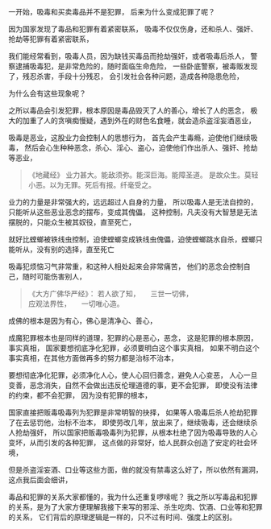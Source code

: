 一开始，吸毒和买卖毒品并不是犯罪，
后来为什么变成犯罪了呢？

因为国家发现了毒品和犯罪有着紧密联系，
吸毒不仅仅伤身，还和杀人、强奸、抢劫等犯罪有着紧密联系，

我们能经常看到，吸毒人员，因为缺钱买毒品而抢劫强奸，或者吸毒后杀人，
警察逮捕吸毒犯，是非常危险的，随时面临生命危险，
一些卧底警察，被毒贩发现了，残忍杀害，手段十分残忍，
会引发社会各种问题，造成各种隐患危险，

为什么会有这些现象呢？

之所以毒品会引发犯罪，根本原因是毒品毁灭了人的善心，增长了人的恶念，
极大的加重了人的贪嗔痴慢疑，遇到外在的财色名食睡，就会造杀盗淫妄酒恶业，

吸毒是恶业，这股业力会控制人的思想行为，
首先会产生毒瘾，迫使他们继续吸毒，
然后会心生种种恶念，杀心、淫心、盗心，迫使他们作出杀人、强奸、抢劫等恶业，

> 《地藏经》
> 业力甚大。能敌须弥。能深巨海。能障圣道。 
> 是故众生。莫轻小恶。以为无罪。死后有报。纤毫受之。 

业力的力量是非常强大的，远远超过人自身的力量，
所以吸毒人是无法自控的，只能听从这些恶业恶念的摆布，变成其傀儡，
这种控制，凡夫没有大智慧是无法摆脱的，只能众生被其奴役，直至死亡，

就好比螳螂被铁线虫控制，迫使螳螂变成铁线虫傀儡，迫使螳螂跳水自杀，螳螂只能听从，没有别的选择，直至死亡

吸毒犯烦恼习气非常重，和这种人相处起来会非常痛苦，
他们的恶念会控制自己，随时可能伤害别人，

> 《大方广佛华严经》：
> 若人欲了知，　　三世一切佛，  
> 应观法界性，　　一切唯心造。

成佛的根本是因为有心，佛心是清净心、善心，

成魔犯罪根本也是同样的道理，犯罪的心是恶心，恶念，
这是犯罪的根本原因，事实真相，
国家要想彻底净化犯罪，必须要明白这个事实真相，
如果不明白这个事实真相，在其他方面做再多的努力都是治标不治本，

要想彻底净化犯罪，必须净化人心，使人心回归善念，避免人心变恶，
人心一旦变善，恶念消失，自然不会做出违反伦理道德的事，更不会犯罪，
即使没有法律的约束，都不会犯罪，
因为没有犯罪的根本，

国家直接把贩毒吸毒列为犯罪是非常明智的抉择，
如果等人吸毒后杀人抢劫犯罪了在去惩罚他，治标不治本，
即使劳改几年，放出来了，继续吸毒，还会继续杀人抢劫强奸，
所以国家把贩毒吸毒列为犯罪，从根本杜绝了因为吸毒导致的人心变坏，从而引发的各种犯罪，
这点做的非常好，给人民群众创造了安定的社会环境，

但是杀盗淫妄酒、口业等这些方面，做的就没有禁毒这么好了，所以依然有漏洞，这点我后面会细讲，

毒品和犯罪的关系大家都懂的，我为什么还重复啰嗦呢？
我之所以写毒品和犯罪的关系，是为了大家方便理解我接下来写的邪淫、杀生吃肉、饮酒、口业等和犯罪的关系，
它们背后的原理逻辑是一样的，只不过有时间、强度上的区别。

